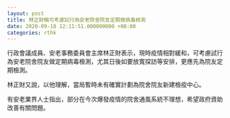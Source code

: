 ```yaml
---
layout: post
title: 林正財稱可考慮試行為安老院舍院友定期做病毒檢測
date: 2020-09-18 12:11:51.000000000 +08:00
categories: rthk
---
```


行政會議成員、安老事務委員會主席林正財表示，現時疫情相對緩和，可考慮試行為安老院舍院友做定期病毒檢測，尤其日後如要放寬探訪等安排，更應先為院友定期檢測。

林正財又說，以他理解，當局暫時未有確實計劃為院舍院友新建檢疫中心。

有安老業界人士指出，部分在今次爆發疫情的院舍通風系統不理想，希望政府資助改善有關問題。
